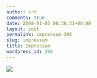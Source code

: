 ```yaml
---
author: srt
comments: true
date: 2008-01-05 06:36:31+00:00
layout: post
permalink: impressum-396
slug: impressum
title: Impressum
wordpress_id: 396
---
```



![](/asterisk-java/wp-content/files/2011/12/impressum.png)

